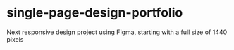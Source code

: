 # single-page-design-portfolio



Next responsive design project using Figma, starting with a full size of 1440 pixels
